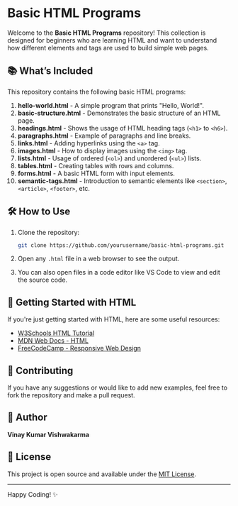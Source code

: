 # Basic HTML Programs

Welcome to the **Basic HTML Programs** repository! This collection is designed for beginners who are learning HTML and want to understand how different elements and tags are used to build simple web pages.

## 📚 What’s Included

This repository contains the following basic HTML programs:

1. **hello-world.html** - A simple program that prints "Hello, World!".
2. **basic-structure.html** - Demonstrates the basic structure of an HTML page.
3. **headings.html** - Shows the usage of HTML heading tags (`<h1>` to `<h6>`).
4. **paragraphs.html** - Example of paragraphs and line breaks.
5. **links.html** - Adding hyperlinks using the `<a>` tag.
6. **images.html** - How to display images using the `<img>` tag.
7. **lists.html** - Usage of ordered (`<ol>`) and unordered (`<ul>`) lists.
8. **tables.html** - Creating tables with rows and columns.
9. **forms.html** - A basic HTML form with input elements.
10. **semantic-tags.html** - Introduction to semantic elements like `<section>`, `<article>`, `<footer>`, etc.

## 🛠️ How to Use

1. Clone the repository:
   ```bash
   git clone https://github.com/yourusername/basic-html-programs.git
   ```

2. Open any `.html` file in a web browser to see the output.

3. You can also open files in a code editor like VS Code to view and edit the source code.

## 🚀 Getting Started with HTML

If you're just getting started with HTML, here are some useful resources:

- [W3Schools HTML Tutorial](https://www.w3schools.com/html/)
- [MDN Web Docs - HTML](https://developer.mozilla.org/en-US/docs/Web/HTML)
- [FreeCodeCamp - Responsive Web Design](https://www.freecodecamp.org/learn/)

## 🤝 Contributing

If you have any suggestions or would like to add new examples, feel free to fork the repository and make a pull request.

## 👤 Author

**Vinay Kumar Vishwakarma**

## 📄 License

This project is open source and available under the [MIT License](LICENSE).

---

Happy Coding! ✨
